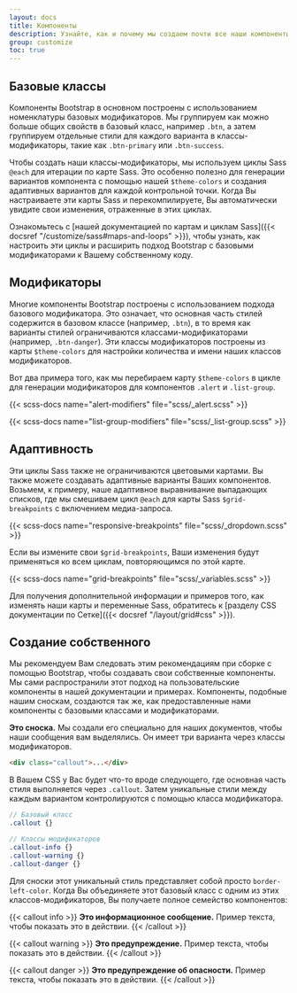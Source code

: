 ```yaml
---
layout: docs
title: Компоненты
description: Узнайте, как и почему мы создаем почти все наши компоненты адаптивно, используя базовые классы и классы-модификаторы.
group: customize
toc: true
---
```


## Базовые классы

Компоненты Bootstrap в основном построены с использованием номенклатуры базовых модификаторов. Мы группируем как можно больше общих свойств в базовый класс, например `.btn`, а затем группируем отдельные стили для каждого варианта в классы-модификаторы, такие как `.btn-primary` или `.btn-success`.

Чтобы создать наши классы-модификаторы, мы используем циклы Sass `@each` для итерации по карте Sass. Это особенно полезно для генерации вариантов компонента с помощью нашей `$theme-colors` и создания адаптивных вариантов для каждой контрольной точки. Когда Вы настраиваете эти карты Sass и перекомпилируете, Вы автоматически увидите свои изменения, отраженные в этих циклах.

Ознакомьтесь с [нашей документацией по картам и циклам Sass]({{< docsref "/customize/sass#maps-and-loops" >}}), чтобы узнать, как настроить эти циклы и расширить подход Bootstrap с базовыми модификаторами к Вашему собственному коду.

## Модификаторы

Многие компоненты Bootstrap построены с использованием подхода базового модификатора. Это означает, что основная часть стилей содержится в базовом классе (например, `.btn`), в то время как варианты стилей ограничиваются классами-модификаторами (например, `.btn-danger`). Эти классы модификаторов построены из карты `$theme-colors` для настройки количества и имени наших классов модификаторов.

Вот два примера того, как мы перебираем карту `$theme-colors` в цикле для генерации модификаторов для компонентов `.alert` и `.list-group`.

{{< scss-docs name="alert-modifiers" file="scss/_alert.scss" >}}

{{< scss-docs name="list-group-modifiers" file="scss/_list-group.scss" >}}

## Адаптивность

Эти циклы Sass также не ограничиваются цветовыми картами. Вы также можете создавать адаптивные варианты Ваших компонентов. Возьмем, к примеру, наше адаптивное выравнивание выпадающих списков, где мы смешиваем цикл `@each` для карты Sass `$grid-breakpoints` с включением медиа-запроса.

{{< scss-docs name="responsive-breakpoints" file="scss/_dropdown.scss" >}}

Если вы измените свои `$grid-breakpoints`, Ваши изменения будут применяться ко всем циклам, повторяющимся по этой карте.

{{< scss-docs name="grid-breakpoints" file="scss/_variables.scss" >}}

Для получения дополнительной информации и примеров того, как изменять наши карты и переменные Sass, обратитесь к [разделу CSS документации по Сетке]({{< docsref "/layout/grid#css" >}}).

## Создание собственного

Мы рекомендуем Вам следовать этим рекомендациям при сборке с помощью Bootstrap, чтобы создавать свои собственные компоненты. Мы сами распространили этот подход на пользовательские компоненты в нашей документации и примерах. Компоненты, подобные нашим сноскам, создаются так же, как предоставленные нами компоненты с базовыми классами и модификаторами.

<div class="bd-example">
  <div class="bd-callout my-0">
    <strong>Это сноска.</strong> Мы создали его специально для наших документов, чтобы наши сообщения вам выделялись. Он имеет три варианта через классы модификаторов.
  </div>
</div>

```html
<div class="callout">...</div>
```

В Вашем CSS у Вас будет что-то вроде следующего, где основная часть стиля выполняется через `.callout`. Затем уникальные стили между каждым вариантом контролируются с помощью класса модификатора.

```scss
// Базовый класс
.callout {}

// Классы модификаторов
.callout-info {}
.callout-warning {}
.callout-danger {}
```

Для сноски этот уникальный стиль представляет собой просто `border-left-color`. Когда Вы объединяете этот базовый класс с одним из этих классов-модификаторов, Вы получаете полное семейство компонентов:

{{< callout info >}}
**Это информационное сообщение.** Пример текста, чтобы показать это в действии.
{{< /callout >}}

{{< callout warning >}}
**Это предупреждение.** Пример текста, чтобы показать это в действии.
{{< /callout >}}

{{< callout danger >}}
**Это предупреждение об опасности.** Пример текста, чтобы показать это в действии.
{{< /callout >}}
